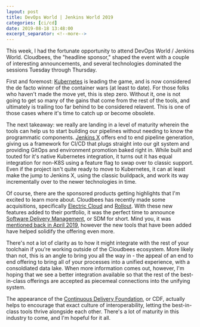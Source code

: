 ```yaml
---
layout: post
title: DevOps World | Jenkins World 2019
categories: [ci/cd]
date: 2019-08-18 13:48:00
excerpt_separator: <!--more-->
---
```


This week, I had the fortunate opportunity to attend DevOps World / Jenkins World. Cloudbees, the "headline sponsor," shaped the event with a couple of interesting announcements, and several technologies dominated the sessions Tuesday through Thursday.

<!--more-->

First and foremost: [Kubernetes](https://kubernetes.io/) is leading the game, and is now considered the de facto winner of the container wars (at least to date). For those folks who haven't made the move yet, this is step zero. Without it, one is not going to get so many of the gains that come from the rest of the tools, and ultimately is trailing too far behind to be considered relavent. This is one of those cases where it's time to catch up or become obsolete.

The next takeaway: we really are landing in a level of maturity wherein the tools can help us to start building our pipelines without needing to know the programmatic components. [Jenkins X](https://jenkins-x.io/) offers end to end pipeline generation, giving us a framework for CI/CD that plugs straight into our git system and providing GitOps and environment promotion baked right in. While built and touted for it's native Kubernetes integration, it turns out it has equal integration for non-K8S using a feature flag to swap over to classic support. Even if the project isn't quite ready to move to Kubernetes, it can at least make the jump to Jenkins X, using the classic buildpack, and work its way incrementally over to the newer technologies in time.

Of course, there are the sponsored products getting highlights that I'm excited to learn more about. Cloudbees has recently made some acquisitions, specifically [Electric Cloud](https://electric-cloud.com/) and [Rollout](https://rollout.io/). With these new features added to their portfolio, it was the perfect time to announce [Software Delivery Management](https://www.cloudbees.com/press/cloudbees-presents-software-delivery-management-sdm-vision-turning-software-delivery-core), or SDM for short. Mind you, it was [mentioned back in April 2019](https://www.cloudbees.com/blog/introducing-software-delivery-management), however the new tools that have been added have helped solidify the offering even more.

There's not a lot of clarity as to how it might integrate with the rest of your toolchain if you're working outside of the Cloudbees ecosystem. More likely than not, this is an angle to bring you all the way in - the appeal of an end to end offering to bring all of your processes into a unified experience, with a consoldiated data lake. When more information comes out, however, I'm hoping that we see a better integration available so that the rest of the best-in-class offerings are accepted as piecemeal connections into the unifying system.

The appearance of the [Continuous Delivery Foundation](https://cd.foundation/), or CDF, actually helps to encourage that exact culture of interoperability, letting the best-in-class tools thrive alongside each other. There's a lot of maturity in this industry to come, and I'm hopeful for it all.